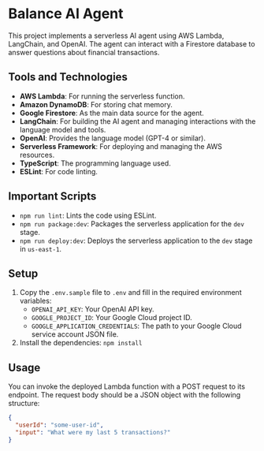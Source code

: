 # Balance AI Agent

This project implements a serverless AI agent using AWS Lambda, LangChain, and OpenAI. The agent can interact with a Firestore database to answer questions about financial transactions.

## Tools and Technologies

*   **AWS Lambda**: For running the serverless function.
*   **Amazon DynamoDB**: For storing chat memory.
*   **Google Firestore**: As the main data source for the agent.
*   **LangChain**: For building the AI agent and managing interactions with the language model and tools.
*   **OpenAI**: Provides the language model (GPT-4 or similar).
*   **Serverless Framework**: For deploying and managing the AWS resources.
*   **TypeScript**: The programming language used.
*   **ESLint**: For code linting.

## Important Scripts

*   `npm run lint`: Lints the code using ESLint.
*   `npm run package:dev`: Packages the serverless application for the `dev` stage.
*   `npm run deploy:dev`: Deploys the serverless application to the `dev` stage in `us-east-1`.

## Setup

1.  Copy the `.env.sample` file to `.env` and fill in the required environment variables:
    *   `OPENAI_API_KEY`: Your OpenAI API key.
    *   `GOOGLE_PROJECT_ID`: Your Google Cloud project ID.
    *   `GOOGLE_APPLICATION_CREDENTIALS`: The path to your Google Cloud service account JSON file.
2.  Install the dependencies: `npm install`

## Usage

You can invoke the deployed Lambda function with a POST request to its endpoint. The request body should be a JSON object with the following structure:

```json
{
  "userId": "some-user-id",
  "input": "What were my last 5 transactions?"
}
```
